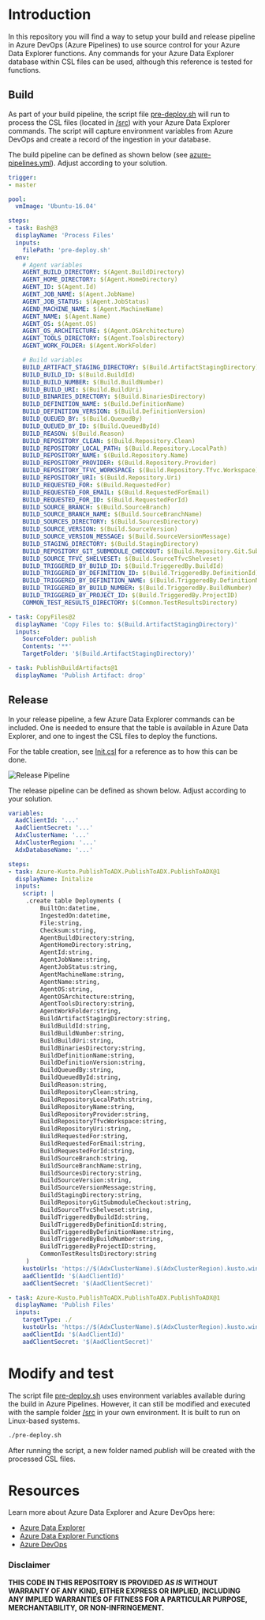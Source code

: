 # Introduction 
In this repository you will find a way to setup your build and release pipeline in Azure DevOps (Azure Pipelines) to use source control for your Azure Data Explorer functions. Any commands for your Azure Data Explorer database within CSL files can be used, although this reference is tested for functions.

## Build

As part of your build pipeline, the script file [pre-deploy.sh](pre-deploy.sh) will run to process the CSL files (located in [/src](/src)) with your Azure Data Explorer commands. The script will capture environment variables from Azure DevOps and create a record of the ingestion
in your database.

The build pipeline can be defined as shown below (see [azure-pipelines.yml](azure-pipelines.yml)). Adjust according to your solution.

```YAML
trigger:
- master

pool:
  vmImage: 'Ubuntu-16.04'

steps:
- task: Bash@3
  displayName: 'Process Files'
  inputs:
    filePath: 'pre-deploy.sh'
  env:
    # Agent variables
    AGENT_BUILD_DIRECTORY: $(Agent.BuildDirectory)
    AGENT_HOME_DIRECTORY: $(Agent.HomeDirectory)
    AGENT_ID: $(Agent.Id)
    AGENT_JOB_NAME: $(Agent.JobName)
    AGENT_JOB_STATUS: $(Agent.JobStatus)
    AGEND_MACHINE_NAME: $(Agent.MachineName)
    AGENT_NAME: $(Agent.Name)
    AGENT_OS: $(Agent.OS)
    AGENT_OS_ARCHITECTURE: $(Agent.OSArchitecture)
    AGENT_TOOLS_DIRECTORY: $(Agent.ToolsDirectory)
    AGENT_WORK_FOLDER: $(Agent.WorkFolder)

    # Build variables
    BUILD_ARTIFACT_STAGING_DIRECTORY: $(Build.ArtifactStagingDirectory)
    BUILD_BUILD_ID: $(Build.BuildId)
    BUILD_BUILD_NUMBER: $(Build.BuildNumber)
    BUILD_BUILD_URI: $(Build.BuildUri)
    BUILD_BINARIES_DIRECTORY: $(Build.BinariesDirectory)
    BUILD_DEFINITION_NAME: $(Build.DefinitionName)
    BUILD_DEFINITION_VERSION: $(Build.DefinitionVersion)
    BUILD_QUEUED_BY: $(Build.QueuedBy)
    BUILD_QUEUED_BY_ID: $(Build.QueuedById)
    BUILD_REASON: $(Build.Reason)
    BUILD_REPOSITORY_CLEAN: $(Build.Repository.Clean)
    BUILD_REPOSITORY_LOCAL_PATH: $(Build.Repository.LocalPath)
    BUILD_REPOSITORY_NAME: $(Build.Repository.Name)
    BUILD_REPOSITORY_PROVIDER: $(Build.Repository.Provider)
    BUILD_REPOSITORY_TFVC_WORKSPACE: $(Build.Repository.Tfvc.Workspace)
    BUILD_REPOSITORY_URI: $(Build.Repository.Uri)
    BUILD_REQUESTED_FOR: $(Build.RequestedFor)
    BUILD_REQUESTED_FOR_EMAIL: $(Build.RequestedForEmail)
    BUILD_REQUESTED_FOR_ID: $(Build.RequestedForId)
    BUILD_SOURCE_BRANCH: $(Build.SourceBranch)
    BUILD_SOURCE_BRANCH_NAME: $(Build.SourceBranchName)
    BUILD_SOURCES_DIRECTORY: $(Build.SourcesDirectory)
    BUILD_SOURCE_VERSION: $(Build.SourceVersion)
    BUILD_SOURCE_VERSION_MESSAGE: $(Build.SourceVersionMessage)
    BUILD_STAGING_DIRECTORY: $(Build.StagingDirectory)
    BUILD_REPOSITORY_GIT_SUBMODULE_CHECKOUT: $(Build.Repository.Git.SubmoduleCheckout)
    BUILD_SOURCE_TFVC_SHELVESET: $(Build.SourceTfvcShelveset)
    BUILD_TRIGGERED_BY_BUILD_ID: $(Build.TriggeredBy.BuildId)
    BUILD_TRIGGERED_BY_DEFINITION_ID: $(Build.TriggeredBy.DefinitionId)
    BUILD_TRIGGERED_BY_DEFINITION_NAME: $(Build.TriggeredBy.DefinitionName)
    BUILD_TRIGGERED_BY_BUILD_NUMBER: $(Build.TriggeredBy.BuildNumber)
    BUILD_TRIGGERED_BY_PROJECT_ID: $(Build.TriggeredBy.ProjectID)
    COMMON_TEST_RESULTS_DIRECTORY: $(Common.TestResultsDirectory)

- task: CopyFiles@2
  displayName: 'Copy Files to: $(Build.ArtifactStagingDirectory)'
  inputs:
    SourceFolder: publish
    Contents: '**'
    TargetFolder: '$(Build.ArtifactStagingDirectory)'

- task: PublishBuildArtifacts@1
  displayName: 'Publish Artifact: drop'
```

## Release

In your release pipeline, a few Azure Data Explorer commands can be included. One is needed to ensure that the table is available in Azure Data Explorer, and one to ingest the CSL files to deploy the functions.

For the table creation, see [Init.csl](Init.csl) for a reference as to how this can be done.

![Release Pipeline](/images/release-pipeline.png "Release Pipeline")

The release pipeline can be defined as shown below. Adjust according to your solution.

```YAML
variables:
  AadClientId: '...'
  AadClientSecret: '...'
  AdxClusterName: '...'
  AdxClusterRegion: '...'
  AdxDatabaseName: '...'

steps:
- task: Azure-Kusto.PublishToADX.PublishToADX.PublishToADX@1
  displayName: Initalize
  inputs:
    script: |
     .create table Deployments (
         BuiltOn:datetime,
         IngestedOn:datetime,
         File:string,
         Checksum:string,
         AgentBuildDirectory:string,
         AgentHomeDirectory:string,
         AgentId:string,
         AgentJobName:string,
         AgentJobStatus:string,
         AgentMachineName:string,
         AgentName:string,
         AgentOS:string,
         AgentOSArchitecture:string,
         AgentToolsDirectory:string,
         AgentWorkFolder:string,
         BuildArtifactStagingDirectory:string,
         BuildBuildId:string,
         BuildBuildNumber:string,
         BuildBuildUri:string,
         BuildBinariesDirectory:string,
         BuildDefinitionName:string,
         BuildDefinitionVersion:string,
         BuildQueuedBy:string,
         BuildQueuedById:string,
         BuildReason:string,
         BuildRepositoryClean:string,
         BuildRepositoryLocalPath:string,
         BuildRepositoryName:string,
         BuildRepositoryProvider:string,
         BuildRepositoryTfvcWorkspace:string,
         BuildRepositoryUri:string,
         BuildRequestedFor:string,
         BuildRequestedForEmail:string,
         BuildRequestedForId:string,
         BuildSourceBranch:string,
         BuildSourceBranchName:string,
         BuildSourcesDirectory:string,
         BuildSourceVersion:string,
         BuildSourceVersionMessage:string,
         BuildStagingDirectory:string,
         BuildRepositoryGitSubmoduleCheckout:string,
         BuildSourceTfvcShelveset:string,
         BuildTriggeredByBuildId:string,
         BuildTriggeredByDefinitionId:string,
         BuildTriggeredByDefinitionName:string,
         BuildTriggeredByBuildNumber:string,
         BuildTriggeredByProjectID:string,
         CommonTestResultsDirectory:string
     )
    kustoUrls: 'https://$(AdxClusterName).$(AdxClusterRegion).kusto.windows.net:443?DatabaseName=$(AdxDatabaseName)'
    aadClientId: '$(AadClientId)'
    aadClientSecret: '$(AadClientSecret)'

- task: Azure-Kusto.PublishToADX.PublishToADX.PublishToADX@1
  displayName: 'Publish Files'
  inputs:
    targetType: ./
    kustoUrls: 'https://$(AdxClusterName).$(AdxClusterRegion).kusto.windows.net:443?DatabaseName=$(AdxDatabaseName)'
    aadClientId: '$(AadClientId)'
    aadClientSecret: '$(AadClientSecret)'
```

# Modify and test
The script file [pre-deploy.sh](pre-deploy.sh) uses environment variables available during the build in Azure Pipelines. However, it can still be modified and executed with the sample folder [/src](/src) in your own environment. It is built to run on Linux-based systems. 

```bash
./pre-deploy.sh
```

After running the script, a new folder named *publish* will be created with the processed CSL files.

# Resources
Learn more about Azure Data Explorer and Azure DevOps here:
- [Azure Data Explorer](https://docs.microsoft.com/en-us/azure/data-explorer/)
- [Azure Data Explorer Functions](https://docs.microsoft.com/en-us/azure/kusto/query/functions/)
- [Azure DevOps](https://azure.microsoft.com/en-us/services/devops/)

### Disclaimer ###
**THIS CODE IN THIS REPOSITORY IS PROVIDED *AS IS* WITHOUT WARRANTY OF ANY KIND, EITHER EXPRESS OR IMPLIED, INCLUDING ANY IMPLIED WARRANTIES OF FITNESS FOR A PARTICULAR PURPOSE, MERCHANTABILITY, OR NON-INFRINGEMENT.**
